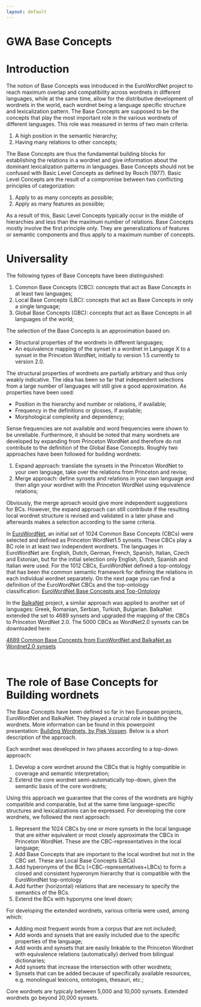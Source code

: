 ```yaml
---
layout: default
---
```


# GWA Base Concepts

# Introduction

The notion of Base Concepts was introduced in the EuroWordNet project to
reach maximum overlap and compatibility across wordnets in different
languages, while at the same time, allow for the distributive
development of wordnets in the world, each wordnet being a language
specific structure and lexicalization pattern. The Base Concepts are
supposed to be the concepts that play the most important role in the
various wordnets of different languages. This role was measured in terms
of two main criteria:

1.  A high position in the semantic hierarchy;
2.  Having many relations to other concepts;

The Base Concepts are thus the fundamental building blocks for
establishing the relations in a wordnet and give information about the
dominant lexicalization patterns in languages. Base Concepts should not
be confused with Basic Level Concepts as defined by Rosch (1977). Basic
Level Concepts are the result of a compromise between two conflicting
principles of categorization:

1.  Apply to as many concepts as possible;
2.  Apply as many features as possible;

As a result of this, Basic Level Concepts typically occur in the middle
of hierarchies and less than the maximum number of relations. Base
Concepts mostly involve the first principle only. They are
generalizations of features or semantic components and thus apply to a
maximum number of concepts.

# Universality

The following types of Base Concepts have been distinguished:

1.  Common Base Concepts (CBC): concepts that act as Base Concepts in at
    least two languages;
2.  Local Base Concepts (LBC): concepts that act as Base Concepts in
    only a single language;
3.  Global Base Concepts (GBC): concepts that act as Base Concepts in
    all languages of the world;

The selection of the Base Concepts is an approximation based on:

-   Structural properties of the wordnets in different languages;
-   An equivalence mapping of the synset in a wordnet in Language X to a
    synset in the Princeton WordNet, initially to version 1.5 currently
    to version 2.0.

The structural properties of wordnets are partially arbitrary and thus
only weakly indicative. The idea has been so far that independent
selections from a large number of languages will still give a good
approximation. As properties have been used:

-   Position in the hierarchy and number or relations, if available;
-   Frequency in the definitions or glosses, if available;
-   Morphological complexity and dependency;

Sense frequencies are not available and word frequencies were shown to
be unreliable. Furthermore, it should be noted that many wordnets are
developed by expanding from Princeton WordNet and therefore do not
contribute to the definition of the Global Base Concepts. Roughly two
approaches have been followed for building wordnets:

1.  Expand approach: translate the synsets in the Princeton WordNet to
    your own language, take over the relations from Princeton and
    revise;
2.  Merge approach: define synsets and relations in your own language
    and then align your wordnet with the Princeton WordNet using
    equivalence relations;

Obviously, the merge aproach would give more independent suggestions for
BCs. However, the expand approach can still contribute if the resulting
local wordnet structure is revised and validated in a later phase and
afterwards makes a selection according to the same criteria.

In [EuroWordNet](http://www.illc.uva.nl/EuroWordNet/), an initial set of
1024 Common Base Concepts (CBCs) were selected and defined as Princeton
WordNet1.5 synsets. These CBCs play a BC role in at least two
independent wordnets. The languages in EuroWordNet are: English, Dutch,
German, French, Spanish, Italian, Czech and Estonian, but for the
initial selection only English, Dutch, Spanish and Italian were used.
For the 1012 CBCs, EuroWordNet defined a top-ontology that has been the
common semantic framework for defining the relations in each individual
wordnet separately. On the next page you can find a definition of the
EuroWordNet CBCs and the top-ontology classification: [EuroWordNet Base
Concepts and
Top-Ontology](http://www.globalwordnet.org/gwa/ewn_to_bc/topont.htm)

In the [BalkaNet](http://www.ceid.upatras.gr/Balkanet/) project, a
similar approach was applied to another set of languages: Greek,
Romanian, Serbian, Turkish, Bulgarian. BalkaNet extended the set to 4689
synsets and upgraded the mapping of the CBCs to Princeton WordNet 2.0.
The 5000 CBCs as WordNet2.0 synsets can be downloaded here:

[4689 Common Base Concepts from EuroWordNet and BalkaNet as Wordnet2.0
synsets](http://globalwordnet.org/wp-content/uploads/2013/07/5000_bc.zip)  

 

# The role of Base Concepts for Building wordnets

The Base Concepts have been defined so far in two European projects,
EuroWordNet and BalkaNet. They played a crucial role in building the
wordnets. More information can be found in this powerpoint
presentation: [Building Wordnets, by Piek
Vossen](http://www.globalwordnet.org/gwa/BuildingWordnets.ppt). Below is
a short description of the approach.

Each wordnet was developed in two phases according to a top-down
approach:

1.  Develop a core wordnet around the CBCs that is highly compatible in
    coverage and semantic interpretation;
2.  Extend the core wordnet semi-automatically top-down, given the
    semantic basis of the core wordnets;

Using this approach we guarantee that the cores of the wordnets are
highly compatible and comparable, but at the same time language-specific
structures and lexicalizations can be expressed. For developing the core
wordnets, we followed the next approach:

1.  Represent the 1024 CBCs by one or more synsets in the local language
    that are either equivalent or most closely approximate the CBCs in
    Princeton WordNet. These are the CBC-representatives in the local
    language;
2.  Add Base Concepts that are important to the local wordnet but not in
    the CBC set. These are Local Base Concepts (LBCs)
3.  Add hyperonyms of the BCs (=CBC-representatives+LBCs) to form a
    closed and consistent hyperonym hierarchy that is compatible with
    the EuroWordNet top-ontology
4.  Add further (horizontal) relations that are necessary to specify the
    semantics of the BCs.
5.  Extend the BCs with hyponyms one level down;

For developing the extended wordnets, various criteria were used, among
which:

-   Adding most frequent words from a corpus that are not included;
-   Add words and synsets that are easily included due to the specific
    properties of the language;
-   Add words and synsets that are easily linkable to the Princeton
    Wordnet with equivalence relations (automatically) derived from
    bilingual dictionaries;
-   Add synsets that increase the intersection with other wordnets;
-   Synsets that can be added because of specifically available
    resources, e.g. monolingual lexicons, ontologies, thesauri, etc.;

Core wordnets are typicaly between 5,000 and 10,000 synsets. Extended
wordnets go beyond 20,000 synsets.

